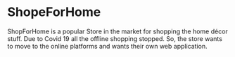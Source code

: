 # ShopeForHome
ShopForHome is a popular Store in the market for shopping the home décor stuff. Due to Covid 19 all the offline shopping stopped. So, the store wants to move to the online platforms and wants their own web application.
